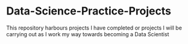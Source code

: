 # Data-Science-Practice-Projects
This repository harbours projects I have completed or projects I will be carrying out as I work my way towards becoming a Data Scientist
